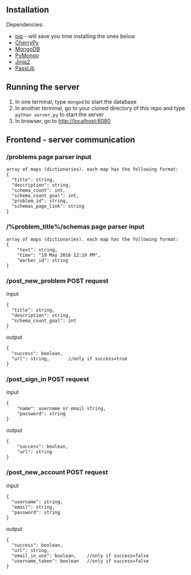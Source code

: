 ## Installation
Dependencies:
 - [pip](https://pip.pypa.io/en/stable/installing/) - will save you time installing the ones below 
 - [CherryPy](http://docs.cherrypy.org/en/latest/install.html#installation)
 - [MongoDB](http://www.mongodb.org/display/DOCS/Getting+Started)
 - [PyMongo](http://api.mongodb.com/python/current/installation.html)
 - [Jinja2](http://jinja.pocoo.org/docs/dev/intro/#installation)
 - [PassLib](https://pythonhosted.org/passlib/install.html#installation-instructions)

## Running the server
1. In one terminal, type `mongod` to start the database
2. In another terminal, go to your cloned directory of this repo and type `python server.py` to start the server
3. In browser, go to [http://localhost:8080](http://localhost:8080)

## Frontend - server communication
### /problems page parser input
```
array of maps (dictionaries). each map has the following format:
{
  "title": string,
  "description": string,
  "schema_count": int,
  "schema_count_goal": int,
  "problem_id": string,
  "schemas_page_link": string
}
```

### /%problem_title%/schemas page parser input
```
array of maps (dictionaries). each map has the following format:
{
    "text": string,
    "time": "19 May 2016 12:19 PM",
    "worker_id": string
}
```

### /post_new_problem POST request
input
```
{
  "title": string,
  "description": string,
  "schema_count_goal": int
}
```
output
```
{
  "success": boolean,
  "url": string,       //only if success=true
}
```
### /post_sign_in POST request
input
```
{
    "name": username or email string,
    "password": string
}
```
output
```
{
    "success": boolean,
    "url": string
}
```
### /post_new_account POST request
input
```
{
  "username": string,
  "email": string,
  "password": string
}
```
output
```
{
  "success": boolean,
  "url": string,              
  "email_in_use": boolean,    //only if success=false
  "username_taken": boolean   //only if success=false
}
```





<!---
# disregard this for now, still in development
## Frontend - server communication

| Command                              | Input                              | Output                      |
|--------------------------------------|------------------------------------|-----------------------------|
| POST request to `/get_schemas`       | `{"problem_id": "%problem's id%"}` | See below                   |
| POST request to `post_new_project`   | See below                          | `{"success": boolean}`      |
| POST request to `post_new_account`   | See below                          | See below                   |
| POST request to `/post_sign_in`      | See below                          | See below                   |
| POST request to `/post_go_to_sign_in`| `{"previous_url": string}`         | `{"url": string}`           |
    
### /post_go_to_sign_in 
*input*
```
{
    "previous_url": string
}
```

*output*
```
{
    "url": string
}
```
-->
